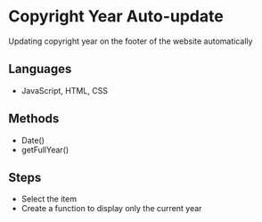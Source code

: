 # Copyright Year Auto-update
Updating copyright year on the footer of the website automatically

## Languages
- JavaScript, HTML, CSS

## Methods
- Date()
- getFullYear()

## Steps
- Select the item
- Create a function to display only the current year
